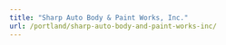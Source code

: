 ```yaml
---
title: "Sharp Auto Body & Paint Works, Inc."
url: /portland/sharp-auto-body-and-paint-works-inc/
---
```

